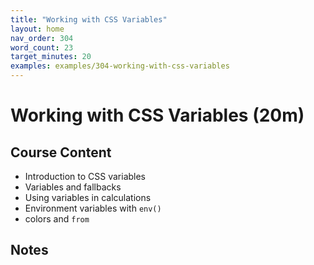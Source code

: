 ```yaml
---
title: "Working with CSS Variables"
layout: home
nav_order: 304
word_count: 23
target_minutes: 20
examples: examples/304-working-with-css-variables
---
```

# Working with CSS Variables (20m)

## Course Content

- Introduction to CSS variables
- Variables and fallbacks
- Using variables in calculations
- Environment variables with `env()`
- colors and `from`

## Notes













